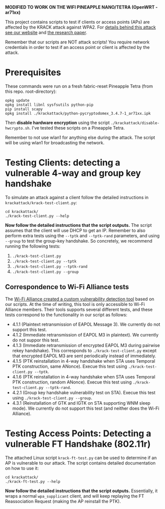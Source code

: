 **MODIFIED TO WORK ON THE WIFI PINEAPPLE NANO/TETRA (OpenWRT - ar71xx)**

This project contains scripts to test if clients or access points (APs) are affected by the KRACK attack against WPA2. For [details behind this attack see our website](https://www.krackattacks.com) and [the research paper](https://papers.mathyvanhoef.com/ccs2017.pdf).

Remember that our scripts are NOT attack scripts! You require network credentials in order to test if an access point or client is affected by the attack.


# Prerequisites

These commands were run on a fresh fabric-reset Pineapple Tetra (from this repo. root-directory):

	opkg update
	opkg install libnl sysfsutils python-pip
	pip install scapy
	opkg install ./krackattack/python-pycryptodomex_3.4.7-1_ar71xx.ipk

Then **disable hardware encryption** using the script `./krackattack/disable-hwcrypto.sh`. I've tested these scripts on a Pineapple Tetra.

Remember to not use wlan1 for anything else during the attack. The script will be using wlan1 for broadcasting the network.


# Testing Clients: detecting a vulnerable 4-way and group key handshake

To simulate an attack against a client follow the detailed instructions in `krackattack/krack-test-client.py`:

	cd krackattack/
	./krack-test-client.py --help

**Now follow the detailed instructions that the script outputs.**
The script assumes that the client will use DHCP to get an IP.
Remember to also perform extra tests using the `--tptk` and `--tptk-rand` parameters, and using `--group` to test the group-key handshake.
So concretely, we recommend running the following tests:

1. `./krack-test-client.py`
2. `./krack-test-client.py --tptk`
3. `./krack-test-client.py --tptk-rand`
4. `./krack-test-client.py --group`

## Correspondence to Wi-Fi Alliance tests

The [Wi-Fi Alliance created a custom vulnerability detection tool](https://www.wi-fi.org/security-update-october-2017) based on our scripts.
At the time of writing, this tool is only accessible to Wi-Fi Alliance members.
Their tools supports several different tests, and these tests correspond to the functionality in our script as follows:

- 4.1.1 (Plaintext retransmission of EAPOL Message 3). We currently do not support this test.
- 4.1.2 (Immediate retransmission of EAPOL M3 in plaintext). We currently do not suppor this test.
- 4.1.3 (Immediate retransmission of encrypted EAPOL M3 during pairwise rekey handshake). This corresponds to `./krack-test-client.py` except that encrypted EAPOL M3 are sent periodically instead of immediately.
- 4.1.5 (PTK reinstallation in 4-way handshake when STA uses Temporal PTK construction, same ANonce). Execue this test using `./krack-test-client.py --tptk`.
- 4.1.6 (PTK reinstallation in 4-way handshake when STA uses Temporal PTK construction, random ANonce). Execue this test using `./krack-test-client.py --tptk-rand`.
- 4.2.1 (Group key handshake vulnerability test on STA). Execue this test using `./krack-test-client.py --group`.
- 4.3.1 (Reinstallation of GTK and IGTK on STA supporting WNM sleep mode). We currently do not support this test (and neither does the Wi-Fi Alliance).

# Testing Access Points: Detecting a vulnerable FT Handshake (802.11r)

The attached Linux script `krack-ft-test.py` can be used to determine if an AP is vulnerable to our attack. The script contains detailed documentation on how to use it:

	cd krackattack/
	./krack-ft-test.py --help

**Now follow the detailed instructions that the script outputs.**
Essentially, it wraps a normal `wpa_supplicant` client, and will keep replaying the FT Reassociation Request (making the AP reinstall the PTK).

